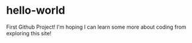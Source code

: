 # hello-world
First Github Project!
I'm hoping I can learn some more about coding from exploring this site!
